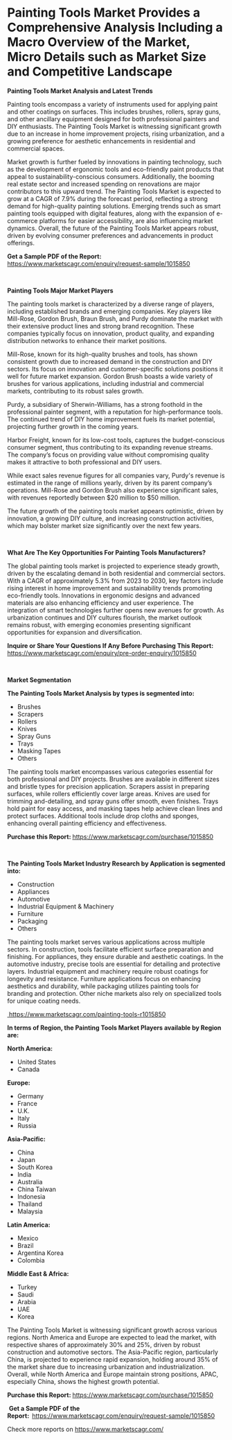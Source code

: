 <p><h1>Painting Tools Market Provides a Comprehensive Analysis Including a Macro Overview of the Market, Micro Details such as Market Size and Competitive Landscape</h1></p><p><strong>Painting Tools Market Analysis and Latest Trends</strong></p>
<p><p>Painting tools encompass a variety of instruments used for applying paint and other coatings on surfaces. This includes brushes, rollers, spray guns, and other ancillary equipment designed for both professional painters and DIY enthusiasts. The Painting Tools Market is witnessing significant growth due to an increase in home improvement projects, rising urbanization, and a growing preference for aesthetic enhancements in residential and commercial spaces.</p><p>Market growth is further fueled by innovations in painting technology, such as the development of ergonomic tools and eco-friendly paint products that appeal to sustainability-conscious consumers. Additionally, the booming real estate sector and increased spending on renovations are major contributors to this upward trend. The Painting Tools Market is expected to grow at a CAGR of 7.9% during the forecast period, reflecting a strong demand for high-quality painting solutions. Emerging trends such as smart painting tools equipped with digital features, along with the expansion of e-commerce platforms for easier accessibility, are also influencing market dynamics. Overall, the future of the Painting Tools Market appears robust, driven by evolving consumer preferences and advancements in product offerings.</p></p>
<p><strong>Get a Sample PDF of the Report:&nbsp;</strong> <a href="https://www.marketscagr.com/enquiry/request-sample/1015850?utm_campaign=2998&utm_medium=2&utm_source=Github&utm_content=ia&utm_term=04042025&utm_id=painting-tools">https://www.marketscagr.com/enquiry/request-sample/1015850</a></p>
<p>&nbsp;</p>
<p><strong>Painting Tools Major Market Players</strong></p>
<p><p>The painting tools market is characterized by a diverse range of players, including established brands and emerging companies. Key players like Mill-Rose, Gordon Brush, Braun Brush, and Purdy dominate the market with their extensive product lines and strong brand recognition. These companies typically focus on innovation, product quality, and expanding distribution networks to enhance their market positions.</p><p>Mill-Rose, known for its high-quality brushes and tools, has shown consistent growth due to increased demand in the construction and DIY sectors. Its focus on innovation and customer-specific solutions positions it well for future market expansion. Gordon Brush boasts a wide variety of brushes for various applications, including industrial and commercial markets, contributing to its robust sales growth.</p><p>Purdy, a subsidiary of Sherwin-Williams, has a strong foothold in the professional painter segment, with a reputation for high-performance tools. The continued trend of DIY home improvement fuels its market potential, projecting further growth in the coming years.</p><p>Harbor Freight, known for its low-cost tools, captures the budget-conscious consumer segment, thus contributing to its expanding revenue streams. The company’s focus on providing value without compromising quality makes it attractive to both professional and DIY users.</p><p>While exact sales revenue figures for all companies vary, Purdy's revenue is estimated in the range of millions yearly, driven by its parent company’s operations. Mill-Rose and Gordon Brush also experience significant sales, with revenues reportedly between $20 million to $50 million.</p><p>The future growth of the painting tools market appears optimistic, driven by innovation, a growing DIY culture, and increasing construction activities, which may bolster market size significantly over the next few years.</p></p>
<p>&nbsp;</p>
<p><strong>What Are The Key Opportunities For Painting Tools Manufacturers?</strong></p>
<p><p>The global painting tools market is projected to experience steady growth, driven by the escalating demand in both residential and commercial sectors. With a CAGR of approximately 5.3% from 2023 to 2030, key factors include rising interest in home improvement and sustainability trends promoting eco-friendly tools. Innovations in ergonomic designs and advanced materials are also enhancing efficiency and user experience. The integration of smart technologies further opens new avenues for growth. As urbanization continues and DIY cultures flourish, the market outlook remains robust, with emerging economies presenting significant opportunities for expansion and diversification.</p></p>
<p><strong>Inquire or Share Your Questions If Any Before Purchasing This Report:</strong> <a href="https://www.marketscagr.com/enquiry/pre-order-enquiry/1015850?utm_campaign=2998&utm_medium=2&utm_source=Github&utm_content=ia&utm_term=04042025&utm_id=painting-tools">https://www.marketscagr.com/enquiry/pre-order-enquiry/1015850</a></p>
<p>&nbsp;</p>
<p><strong>Market Segmentation</strong></p>
<p><strong>The Painting Tools Market Analysis by types is segmented into:</strong></p>
<p><ul><li>Brushes</li><li>Scrapers</li><li>Rollers</li><li>Knives</li><li>Spray Guns</li><li>Trays</li><li>Masking Tapes</li><li>Others</li></ul></p>
<p><p>The painting tools market encompasses various categories essential for both professional and DIY projects. Brushes are available in different sizes and bristle types for precision application. Scrapers assist in preparing surfaces, while rollers efficiently cover large areas. Knives are used for trimming and-detailing, and spray guns offer smooth, even finishes. Trays hold paint for easy access, and masking tapes help achieve clean lines and protect surfaces. Additional tools include drop cloths and sponges, enhancing overall painting efficiency and effectiveness.</p></p>
<p><strong>Purchase this Report:&nbsp;</strong><a href="https://www.marketscagr.com/purchase/1015850?utm_campaign=2998&utm_medium=2&utm_source=Github&utm_content=ia&utm_term=04042025&utm_id=painting-tools">https://www.marketscagr.com/purchase/1015850</a></p>
<p>&nbsp;</p>
<p><strong>The Painting Tools Market Industry Research by Application is segmented into:</strong></p>
<p><ul><li>Construction</li><li>Appliances</li><li>Automotive</li><li>Industrial Equipment & Machinery</li><li>Furniture</li><li>Packaging</li><li>Others</li></ul></p>
<p><p>The painting tools market serves various applications across multiple sectors. In construction, tools facilitate efficient surface preparation and finishing. For appliances, they ensure durable and aesthetic coatings. In the automotive industry, precise tools are essential for detailing and protective layers. Industrial equipment and machinery require robust coatings for longevity and resistance. Furniture applications focus on enhancing aesthetics and durability, while packaging utilizes painting tools for branding and protection. Other niche markets also rely on specialized tools for unique coating needs.</p></p>
<p><a href="https://www.marketscagr.com/painting-tools-r1015850?utm_campaign=2998&utm_medium=2&utm_source=Github&utm_content=ia&utm_term=04042025&utm_id=painting-tools">&nbsp;https://www.marketscagr.com/painting-tools-r1015850</a></p>
<p><strong>In terms of Region, the Painting Tools Market Players available by Region are:</strong></p>
<p>
    <p> <strong> North America: </strong>
        <ul>
            <li>United States</li>
            <li>Canada</li>
        </ul>
        </p> 
    <p> <strong> Europe: </strong>
        <ul>
            <li>Germany</li>
            <li>France</li>
            <li>U.K.</li>
            <li>Italy</li>
            <li>Russia</li>
        </ul>
        </p> 
    <p> <strong> Asia-Pacific: </strong>
        <ul>
            <li>China</li>
            <li>Japan</li>
            <li>South Korea</li>
            <li>India</li>
            <li>Australia</li>
            <li>China Taiwan</li>
            <li>Indonesia</li>
            <li>Thailand</li>
            <li>Malaysia</li>
        </ul>
        </p> 
    <p> <strong> Latin America: </strong>
        <ul>
            <li>Mexico</li>
            <li>Brazil</li>
            <li>Argentina Korea</li>
            <li>Colombia</li>
        </ul>
        </p> 
    <p> <strong> Middle East & Africa: </strong>
        <ul>
            <li>Turkey</li>
            <li>Saudi</li>
            <li>Arabia</li>
            <li>UAE</li>
            <li>Korea</li>
        </ul>
    </p>
    </p>
<p><p>The Painting Tools Market is witnessing significant growth across various regions. North America and Europe are expected to lead the market, with respective shares of approximately 30% and 25%, driven by robust construction and automotive sectors. The Asia-Pacific region, particularly China, is projected to experience rapid expansion, holding around 35% of the market share due to increasing urbanization and industrialization. Overall, while North America and Europe maintain strong positions, APAC, especially China, shows the highest growth potential.</p></p>
<p><strong>Purchase this Report: </strong><a href="https://www.marketscagr.com/purchase/1015850?utm_campaign=2998&utm_medium=2&utm_source=Github&utm_content=ia&utm_term=04042025&utm_id=painting-tools">https://www.marketscagr.com/purchase/1015850</a></p>
<p>&nbsp;<strong>Get a Sample PDF of the Report:&nbsp;&nbsp;</strong><a href="https://www.marketscagr.com/enquiry/request-sample/1015850?utm_campaign=2998&utm_medium=2&utm_source=Github&utm_content=ia&utm_term=04042025&utm_id=painting-tools">https://www.marketscagr.com/enquiry/request-sample/1015850</a></p>
<p><strong></strong></p>
<p>Check more reports on <a href="https://www.marketscagr.com/?utm_campaign=2998&utm_medium=2&utm_source=Github&utm_content=ia&utm_term=04042025&utm_id=painting-tools">https://www.marketscagr.com/</a></p>